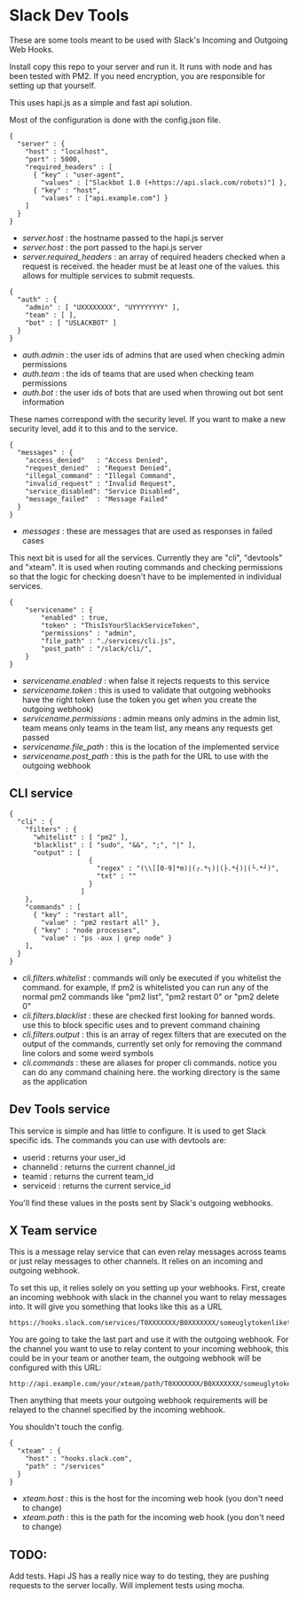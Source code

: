 # Slack Dev Tools

These are some tools meant to be used with Slack's Incoming and Outgoing Web Hooks.

Install copy this repo to your server and run it. It runs with node and has been tested with PM2. If you need encryption, you are responsible for setting up that yourself.

This uses hapi.js as a simple and fast api solution.

Most of the configuration is done with the config.json file.


```
{
  "server" : {
    "host" : "localhost",
    "port" : 5000,
    "required_headers" : [
      { "key" : "user-agent",
        "values" : ["Slackbot 1.0 (+https://api.slack.com/robots)"] },
      { "key" : "host",
        "values" : ["api.example.com"] }
    ]
  }
}

```

- *server.host* : the hostname passed to the hapi.js server
- *server.host* : the port passed to the hapi.js server
- *server.required_headers* : an array of required headers checked when a request is received. the header must be at least one of the values. this allows for multiple services to submit requests.


```
{
  "auth" : {
    "admin" : [ "UXXXXXXXX", "UYYYYYYYY" ],
    "team" : [ ],
    "bot" : [ "USLACKBOT" ]
  }
}
```

- *auth.admin* : the user ids of admins that are used when checking admin permissions
- *auth.team* : the ids of teams that are used when checking team permissions
- *auth.bot* : the user ids of bots that are used when throwing out bot sent information

These names correspond with the security level. If you want to make a new security level, add it to this and to the service.


```
{
  "messages" : {
    "access_denied"   : "Access Denied",
    "request_denied"  : "Request Denied",
    "illegal_command" : "Illegal Command",
    "invalid_request" : "Invalid Request",
    "service_disabled": "Service Disabled",
    "message_failed"  : "Message Failed"
  }
}
```

- *messages* : these are messages that are used as responses in failed cases


This next bit is used for all the services. Currently they are "cli", "devtools" and "xteam". It is used when routing commands and checking permissions so that the logic for checking doesn't have to be implemented in individual services.

```
{
    "servicename" : {
        "enabled" : true,
        "token" : "ThisIsYourSlackServiceToken",
        "permissions" : "admin",
        "file_path" : "./services/cli.js",
        "post_path" : "/slack/cli/",
    }
}
```

- *servicename.enabled* : when false it rejects requests to this service
- *servicename.token* : this is used to validate that outgoing webhooks have the right token (use the token you get when you create the outgoing webhook)
- *servicename.permissions* : admin means only admins in the admin list, team means only teams in the team list, any means any requests get passed
- *servicename.file_path* : this is the location of the implemented service
- *servicename.post_path* : this is the path for the URL to use with the outgoing webhook

## CLI service

```
{
  "cli" : {
    "filters" : {
      "whitelist" : [ "pm2" ],
      "blacklist" : [ "sudo", "&&", ";", "|" ],
      "output" : [
                    {
                      "regex" : "(\\[[0-9]*m)|(┌.*┐)|(├.*┤)|(└.*┘)",
                      "txt" : ""
                    }
                  ]
    },
    "commands" : [
      { "key" : "restart all",
        "value" : "pm2 restart all" },
      { "key" : "node processes",
        "value" : "ps -aux | grep node" }
    ],
  }
}
```

- *cli.filters.whitelist* : commands will only be executed if you whitelist the command. for example, if pm2 is whitelisted you can run any of the normal pm2 commands like "pm2 list", "pm2 restart 0" or "pm2 delete 0"
- *cli.filters.blacklist* : these are checked first looking for banned words. use this to block specific uses and to prevent command chaining
- *cli.filters.output* : this is an array of regex filters that are executed on the output of the commands, currently set only for removing the command line colors and some weird symbols
- *cli.commands* : these are aliases for proper cli commands. notice you can do any command chaining here. the working directory is the same as the application


## Dev Tools service

This service is simple and has little to configure. It is used to get Slack specific ids. The commands you can use with devtools are:

- userid : returns your user_id
- channelid : returns the current channel_id
- teamid : returns the current team_id
- serviceid : returns the current service_id

You'll find these values in the posts sent by Slack's outgoing webhooks.

## X Team service

This is a message relay service that can even relay messages across teams or just relay messages to other channels. It relies on an incoming and outgoing webhook.

To set this up, it relies solely on you setting up your webhooks. First, create an incoming webhook with slack in the channel you want to relay messages into. It will give you something that looks like this as a URL

```
https://hooks.slack.com/services/T0XXXXXXX/B0XXXXXXX/someuglytokenlikething
```

You are going to take the last part and use it with the outgoing webhook. For the channel you want to use to relay content to your incoming webhook, this could be in your team or another team, the outgoing webhook will be configured with this URL:

```
http://api.example.com/your/xteam/path/T0XXXXXXX/B0XXXXXXX/someuglytokenlikething
```

Then anything that meets your outgoing webhook requirements will be relayed to the channel specified by the incoming webhook.

You shouldn't touch the config.

```
{
  "xteam" : {
    "host" : "hooks.slack.com",
    "path" : "/services"
  }
}
```

- *xteam.host* : this is the host for the incoming web hook (you don't need to change)
- *xteam.path* : this is the path for the incoming web hook (you don't need to change)



## TODO:

Add tests. Hapi JS has a really nice way to do testing, they are pushing requests to the server locally. Will implement tests using mocha.
